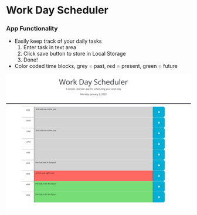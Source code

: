 # Work Day Scheduler

### App Functionality
* Easily keep track of your daily tasks
  1. Enter task in text area
  2. Click save button to store in Local Storage
  3. Done!
* Color coded time blocks, grey = past, red = present, green = future

![Screenshot of Work Day Scheduler](./assets/img/work-day-scheduler_screenshot.png)